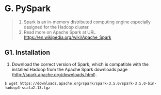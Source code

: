 # G. PySpark
 
> 1. Spark is an in-memory distributed computing engine especially designed for the Hadoop cluster. 
> 2. Read more on Apache Spark at URL https://en.wikipedia.org/wiki/Apache_Spark

## G1. Installation
1.	Download the correct version of Spark, which is compatible with the installed Hadoop from the Apache Spark downloads page (http://spark.apache.org/downloads.html).
~~~
$ wget https://downloads.apache.org/spark/spark-3.5.0/spark-3.5.0-bin-hadoop3-scala2.13.tgz
~~~
